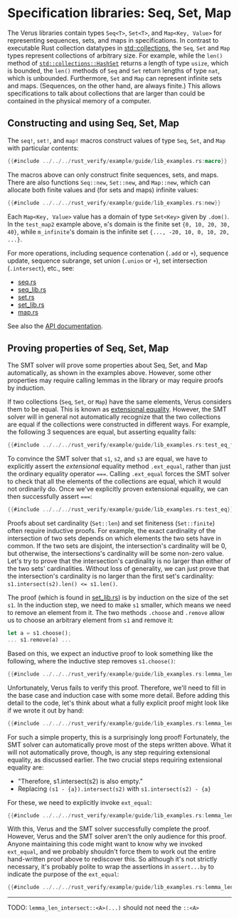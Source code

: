 # Specification libraries: Seq, Set, Map

The Verus libraries contain types `Seq<T>`, `Set<T>`, and `Map<Key, Value>`
for representing sequences, sets, and maps in specifications.
In contrast to executable Rust collection datatypes in
[std::collections](https://doc.rust-lang.org/std/collections/),
the `Seq`, `Set` and `Map` types
represent collections of arbitrary size.
For example, while the `len()` method of
[`std::collections::HashSet`](https://doc.rust-lang.org/std/collections/hash_set/struct.HashSet.html)
returns a length of type `usize`,
which is bounded,
the `len()` methods of `Seq` and `Set` return
lengths of type `nat`, which is unbounded.
Furthermore, `Set` and `Map` can represent infinite sets and maps.
(Sequences, on the other hand, are always finite.)
This allows specifications to talk about collections that
are larger than could be contained in the physical memory of a computer.

## Constructing and using Seq, Set, Map

The `seq!`, `set!`, and `map!` macros construct values of type `Seq`, `Set`, and `Map`
with particular contents:

```rust
{{#include ../../../rust_verify/example/guide/lib_examples.rs:macro}}
```

The macros above can only construct finite sequences, sets, and maps.
There are also functions `Seq::new`, `Set::new`, and `Map::new`,
which can allocate both finite values and (for sets and maps) infinite values:

```rust
{{#include ../../../rust_verify/example/guide/lib_examples.rs:new}}
```

Each `Map<Key, Value>` value has a domain of type `Set<Key>` given by `.dom()`.
In the `test_map2` example above, `m`'s domain is the finite set `{0, 10, 20, 30, 40}`,
while `m_infinite`'s domain is the infinite set `{..., -20, 10, 0, 10, 20, ...}`.

For more operations, including sequence contenation (`.add` or `+`),
sequence update,
sequence subrange,
set union (`.union` or `+`),
set intersection (`.intersect`),
etc.,
see:

- [seq.rs](https://github.com/verus-lang/verus/tree/main/source/pervasive/seq.rs)
- [seq_lib.rs](https://github.com/verus-lang/verus/tree/main/source/pervasive/seq_lib.rs)
- [set.rs](https://github.com/verus-lang/verus/tree/main/source/pervasive/set.rs)
- [set_lib.rs](https://github.com/verus-lang/verus/tree/main/source/pervasive/set_lib.rs)
- [map.rs](https://github.com/verus-lang/verus/tree/main/source/pervasive/map.rs)

See also the [API documentation](https://verus-lang.github.io/verus/verusdoc/vstd/index.html).

## Proving properties of Seq, Set, Map

The SMT solver will prove some properties about Seq, Set, and Map automatically,
as shown in the examples above.
However, some other properties may require calling lemmas in the library
or may require proofs by induction.

If two collections (`Seq`, `Set`, or `Map`) have the same elements,
Verus considers them to be equal.
This is known as [extensional equality](https://en.wikipedia.org/wiki/Extensionality).
However, the SMT solver will in general not automatically recognize that
the two collections are equal
if the collections were constructed in different ways.
For example, the following 3 sequences are equal,
but asserting equality fails:

```rust
{{#include ../../../rust_verify/example/guide/lib_examples.rs:test_eq_fail}}
```

To convince the SMT solver that `s1`, `s2`, and `s3` are equal,
we have to explicitly assert the *extensional* equality method `.ext_equal`,
rather than just the ordinary equality operator `===`.
Calling `.ext_equal` forces the SMT solver
to check that all the elements of the collections are equal,
which it would not ordinarily do.
Once we've explicitly proven extensional equality,
we can then successfully assert `===`:

```rust
{{#include ../../../rust_verify/example/guide/lib_examples.rs:test_eq}}
```

Proofs about set cardinality (`Set::len`) and set finiteness (`Set::finite`)
often require inductive proofs.
For example, the exact cardinality of the intersection of two sets
depends on which elements the two sets have in common.
If the two sets are disjoint,
the intersection's cardinality will be 0,
but otherwise, the intersections's cardinality will be some non-zero value.
Let's try to prove that the intersection's cardinality is no larger than
either of the two sets' cardinalities.
Without loss of generality, we can just prove that
the intersection's cardinality is no larger than the first set's cardinality:
`s1.intersect(s2).len() <= s1.len()`.

The proof (which is found in [set_lib.rs](https://github.com/verus-lang/verus/tree/main/source/pervasive/set_lib.rs))
is by induction on the size of the set `s1`.
In the induction step, we need to make `s1` smaller,
which means we need to remove an element from it.
The two methods `.choose` and `.remove` allow us to choose
an arbitrary element from `s1` and remove it:

```rust
let a = s1.choose();
... s1.remove(a) ...
```

Based on this, we expect an inductive proof to look something like the following,
where the inductive step removes `s1.choose()`:

```rust
{{#include ../../../rust_verify/example/guide/lib_examples.rs:lemma_len_intersect_fail}}
```

Unfortunately, Verus fails to verify this proof.
Therefore, we'll need to fill in the base case and induction case with some more detail.
Before adding this detail to the code,
let's think about what a fully explicit proof might look like if we wrote it out by hand:

```rust
{{#include ../../../rust_verify/example/guide/lib_examples.rs:lemma_len_intersect_sketch}}
```

For such a simple property, this is a surprisingly long proof!
Fortunately, the SMT solver can automatically prove most of the steps written above.
What it will not automatically prove, though, is any step requiring extensional equality,
as discussed earlier.
The two crucial steps requiring extensional equality are:
- "Therefore, s1.intersect(s2) is also empty."
- Replacing `(s1 - {a}).intersect(s2)` with `s1.intersect(s2) - {a}`

For these, we need to explicitly invoke `ext_equal`:

```rust
{{#include ../../../rust_verify/example/guide/lib_examples.rs:lemma_len_intersect}}
```

With this, Verus and the SMT solver successfully complete the proof.
However, Verus and the SMT solver aren't the only audience for this proof.
Anyone maintaining this code might want to know why we invoked `ext_equal`,
and we probably shouldn't force them to work out the entire hand-written proof above
to rediscover this.
So although it's not strictly necessary,
it's probably polite to wrap the assertions in `assert...by` to indicate
the purpose of the `ext_equal`:

```rust
{{#include ../../../rust_verify/example/guide/lib_examples.rs:lemma_len_intersect_commented}}
```

---

TODO: `lemma_len_intersect::<A>(...)` should not need the `::<A>`

